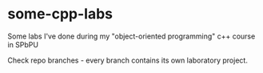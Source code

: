 # some-cpp-labs
Some labs I've done during my "object-oriented programming" c++ course in SPbPU

Check repo branches - every branch contains its own laboratory project.
